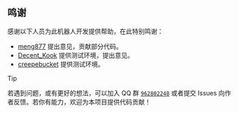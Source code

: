 ## 鸣谢

感谢以下人员为此机器人开发提供帮助，在此特别鸣谢：

- [meng877](https://github.com/meng877) 提出意见，贡献部分代码。
- [Decent_Kook](https://github.com/AISophon) 提供测试环境，提出意见。
- [creepebucket](https://github.com/creepebucket) 提供测试环境。

> [!TIP]
> 若遇到问题，或有更好的想法，可以加入 QQ 群 [`962802248`](https://qm.qq.com/q/B3kmvJl2xO) 或者提交 Issues 向作者反馈。若你有能力，欢迎为本项目提供代码贡献！